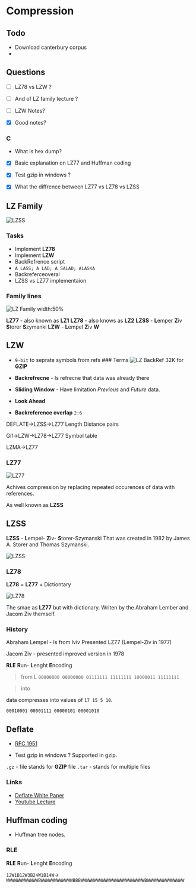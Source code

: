 # Compression

## Todo 

- Download canterbury corpus
- 

## Questions


- [ ] LZ78 vs LZW ?
- [ ] And of LZ family lecture ?
- [ ] LZW  Notes?

- [x] Good notes?

### C

- What is hex dump?

- [x] Basic explanation on LZ77 and Huffman coding
- [x] Test gzip in windows ? 
- [x] What the diffrence between LZ77 vs LZ78 vs LZSS

 
## LZ Family

![LZSS](res\LZSS_example.png)

### Tasks 

- Implement **LZ78**
- Implement **LZW**
- BackRefrence script
- `A LASS; A LAD; A SALAD; ALASKA`
- Backreferceoveral
- LZSS vs LZ77 implementaion

### Family lines

![LZ Family width:50%](res\LZFamily.png)

**LZ77** - also known as **LZ1** 
**LZ78** - also knows as **LZ2**
**LZSS** - **L**emper **Z**iv **S**torer **S**zymanki
**LZW** -  **L**empel **Z**iv **W** 

## LZW

- `9-bit` to seprate symbols from refs ### Terms ![LZ BackRef](res\LZBackRef.png) 32K for **GZIP**
- **Backrefrecne** - Is refrecne that data was already there

- **Sliding Window** - Have limitation *Previous* and *Future* data.

- **Look Ahead** 

- **Backreference overlap** `2:6` 


DEFLATE->LZSS->LZ77 
Length Distance pairs

Gif->LZW->LZ78->LZ77
Symbol table

LZMA->LZ77


### LZ77

![LZ77](res\LZ77.png)

Achives compression by replacing repeated occurences of data with references.

As well known as **LZSS**


## LZSS

**LZSS** - **L**empel- **Z**iv- **S**torer-Szymanski
That was created in 1982 by James A. Storer and Thomas Szymanski.

![LZSS](res\LZSS.png)

### LZ78

**LZ78** = **LZ77** + Dictiontary

![LZ78](res\LZ78.png)

The smae as **LZ77** but with dictionary.
Writen by the Abraham Lember and Jacom Ziv themself.


### History 

Abraham Lempel - Is from lviv
Presented LZ77 (Lempel-Ziv in 1977)

Jacom Ziv - presented improved version
in 1978

**RLE** **R**un- **L**enght **E**ncoding


> from
L
`00000000 00000000 01111111 11111111 10000011 11111111`

> into

 data compresses into values of `17 15 5 10`. 

`00010001 00001111 00000101 00001010`

## Deflate

- [RFC 1951](https://datatracker.ietf.org/doc/html/rfc1951)

- Test gzip in windows ? 
Supported in gzip.

`.gz` - file stands for **GZIP** file
`.tar` - stands for multiple files


### Links

- [Deflate White Paper](http://www.infinitepartitions.com/art001.html)
- [Youtube Lecture](https://youtu.be/oi2lMBBjQ8s)

## Huffman coding

- Huffman tree nodes.

### RLE


**RLE** **R**un- **L**enght **E**ncoding

`12W1B12W3B24W1B14W`-> `WWWWWWWWWWWWBWWWWWWWWWWWWBBBWWWWWWWWWWWWWWWWWWWWWWWWBWWWWWWWWWWWWWW`

